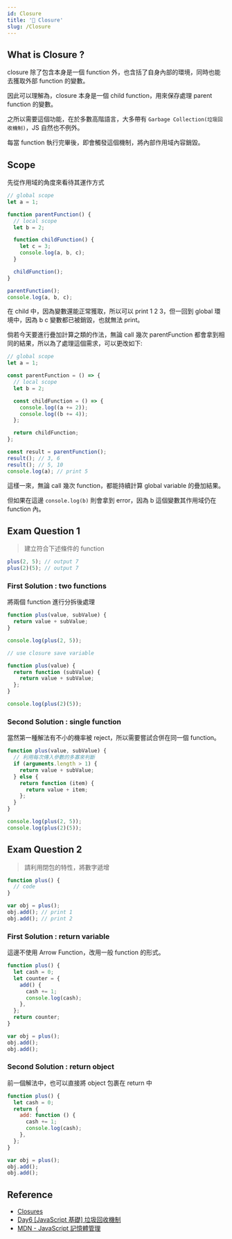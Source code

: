 ```yaml
---
id: Closure
title: '📜 Closure'
slug: /Closure
---
```


## What is Closure ?

closure 除了包含本身是一個 function 外，也含括了自身內部的環境，同時也能去獲取外部 function 的變數。

因此可以理解為，closure 本身是一個 child function，用來保存處理 parent function 的變數。

之所以需要這個功能，在於多數高階語言，大多帶有 `Garbage Collection(垃圾回收機制)`，JS 自然也不例外。

每當 function 執行完畢後，即會觸發這個機制，將內部作用域內容銷毀。

## Scope

先從作用域的角度來看待其運作方式

```js
// global scope
let a = 1;

function parentFunction() {
  // local scope
  let b = 2;

  function childFunction() {
    let c = 3;
    console.log(a, b, c);
  }

  childFunction();
}

parentFunction();
console.log(a, b, c);
```

在 child 中，因為變數還能正常獲取，所以可以 print 1 2 3，但一回到 global 環境中，因為 b c 變數都已被銷毀，也就無法 print。

倘若今天要進行疊加計算之類的作法，無論 call 幾次 parentFunction 都會拿到相同的結果，所以為了處理這個需求，可以更改如下:

```js
// global scope
let a = 1;

const parentFunction = () => {
  // local scope
  let b = 2;

  const childFunction = () => {
    console.log((a += 2));
    console.log((b += 4));
  };

  return childFunction;
};

const result = parentFunction();
result(); // 3, 6
result(); // 5, 10
console.log(a); // print 5
```

這樣一來，無論 call 幾次 function，都能持續計算 global variable 的疊加結果。

但如果在這邊 `console.log(b)` 則會拿到 error，因為 b 這個變數其作用域仍在 function 內。

## Exam Question 1

> 建立符合下述條件的 function

```js
plus(2, 5); // output 7
plus(2)(5); // output 7
```

### First Solution : two functions

將兩個 function 進行分拆後處理

```js
function plus(value, subValue) {
  return value + subValue;
}

console.log(plus(2, 5));
```

```js
// use closure save variable

function plus(value) {
  return function (subValue) {
    return value + subValue;
  };
}

console.log(plus(2)(5));
```

### Second Solution : single function

當然第一種解法有不小的機率被 reject，所以需要嘗試合併在同一個 function。

```js
function plus(value, subValue) {
  // 利用每次傳入參數的多寡來判斷
  if (arguments.length > 1) {
    return value + subValue;
  } else {
    return function (item) {
      return value + item;
    };
  }
}

console.log(plus(2, 5));
console.log(plus(2)(5));
```

## Exam Question 2

> 請利用閉包的特性，將數字遞增

```js
function plus() {
  // code
}

var obj = plus();
obj.add(); // print 1
obj.add(); // print 2
```

### First Solution : return variable

這邊不使用 Arrow Function，改用一般 function 的形式。

```js
function plus() {
  let cash = 0;
  let counter = {
    add() {
      cash += 1;
      console.log(cash);
    },
  };
  return counter;
}

var obj = plus();
obj.add();
obj.add();
```

### Second Solution : return object

前一個解法中，也可以直接將 object 包裹在 return 中

```js
function plus() {
  let cash = 0;
  return {
    add: function () {
      cash += 1;
      console.log(cash);
    },
  };
}

var obj = plus();
obj.add();
obj.add();
```

## Reference

- [Closures](https://developer.mozilla.org/zh-TW/docs/Web/JavaScript/Closures)
- [Day6 [JavaScript 基礎] 垃圾回收機制](https://ithelp.ithome.com.tw/articles/10214185)
- [MDN - JavaScript 記憶體管理](https://developer.mozilla.org/en-US/docs/Web/JavaScript/Memory_Management)
